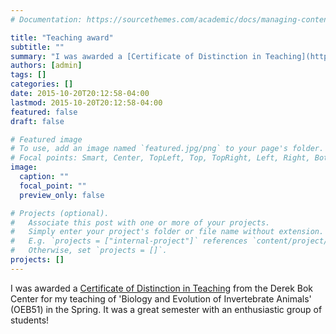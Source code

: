 ```yaml
---
# Documentation: https://sourcethemes.com/academic/docs/managing-content/

title: "Teaching award"
subtitle: ""
summary: "I was awarded a [Certificate of Distinction in Teaching](https://bokcenter.harvard.edu/teaching-awards) from the Derek Bok Center for my teaching of 'Biology and Evolution of Invertebrate Animals' (OEB51) in the Spring. It was a great semester with an enthusiastic group of students!"
authors: [admin]
tags: []
categories: []
date: 2015-10-20T20:12:58-04:00
lastmod: 2015-10-20T20:12:58-04:00
featured: false
draft: false

# Featured image
# To use, add an image named `featured.jpg/png` to your page's folder.
# Focal points: Smart, Center, TopLeft, Top, TopRight, Left, Right, BottomLeft, Bottom, BottomRight.
image:
  caption: ""
  focal_point: ""
  preview_only: false

# Projects (optional).
#   Associate this post with one or more of your projects.
#   Simply enter your project's folder or file name without extension.
#   E.g. `projects = ["internal-project"]` references `content/project/deep-learning/index.md`.
#   Otherwise, set `projects = []`.
projects: []
---
```


I was awarded a [Certificate of Distinction in Teaching](https://bokcenter.harvard.edu/teaching-awards) from the Derek Bok Center for my teaching of 'Biology and Evolution of Invertebrate Animals' (OEB51) in the Spring. It was a great semester with an enthusiastic group of students!
